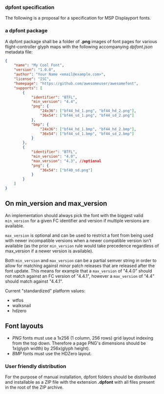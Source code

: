 ### dpfont specification

The following is a proposal for a specification for MSP Displayport fonts.

### a dpfont package

A dpfont package shall be a folder of **.png** images of font pages for various flight-controller glyph maps with the following accompanying *dpfont.json* metadata file:

```json
{
    "name": "My Cool Font",
    "version": "1.0.0",
    "author": "Your Name <email@example.com>",
    "license": "ISC",
    "homepage": "https://github.com/awesomeuser/awesomefont",
    "supports": [
        {
            "identifier": "BTFL",
            "min_version": "4.4",
            "png": {
                "24x36": ["bf44_hd_1.png", "bf44_hd_2.png"],
                "36x54": ["bf44_sd_1.png", "bf44_sd_2.png"]
            },
            "bmp": {
                "24x36": ["bf44_hd_1.bmp", "bf44_hd_2.bmp"],
                "36x54": ["bf44_sd_1.bmp", "bf44_sd_2.bmp"]
            }
        },
        {
            "identifier": "BTFL",
            "min_version": "4.0",
            "max_version": "4.3", //optional
            "png": {
                "36x54": ["bf40_sd.png"]
            }
        }
    ]
}
```

## On min_version and max_version

An implementation should always pick the font with the biggest valid `min_version` for a given FC identifier and version if multiple versions are available.

`max_version` is optional and can be used to restrict a font from being used with newer incompatible versions when a newer compatible version isn't available (as the prior `min_version` rule would take precedence regardless of max_version if a newer version is available).

Both `min_version` and `max_version` can be a partial semver string in order to allow for matching against minor patch releases that are released after the font update. This means for example that a `max_version` of "4.4.0" should not match against an FC version of "4.4.1", however a `max_version` of "4.4" should match against "4.4.1".

Current "standardized" platform values:
- wtfos
- walksnail
- hdzero

## Font layouts
- *PNG* fonts must use a 1x256 (1 column, 256 rows) grid layout indexing from the top down. Therefore a page PNG's dimensions should be 1x(glyph width) by 256x(glyph height).
- *BMP* fonts must use the HDZero layout.

### User friendly distribution

For the purpose of manual installation, dpfont folders should be distributed and installable as a ZIP file with the extension **.dpfont** with all files present in the root of the ZIP archive.
